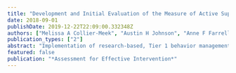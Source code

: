 ```yaml
---
title: "Development and Initial Evaluation of the Measure of Active Supervision and Interaction"
date: 2018-09-01
publishDate: 2019-12-22T22:09:00.332348Z
authors: ["Melissa A Collier-Meek", "Austin H Johnson", "Anne F Farrell"]
publication_types: ["2"]
abstract: "Implementation of research-based, Tier 1 behavior management strategies can be monitored to provide data-driven feedback and in support of integrity. The Measure of Active Supervision and Interaction (MASI) was developed to measure four behavior management practices (i.e., Praise, Correction, References to Behavior Expectations, Active Supervision) using systematic direct observation. This study was designed to address research questions related to reliability and validity by applying the MASI to evaluate staff behavior in seven out-of-school time programs. Findings indicate that two raters can complete the MASI with high agreement. Ratings are attributable largely to desirable sources of variance, and content validators positively rate the measure. Results are nonsignificantly correlated with established implementation measures for Positive Behavior Interventions and Supports."
featured: false
publication: "*Assessment for Effective Intervention*"
---
```


